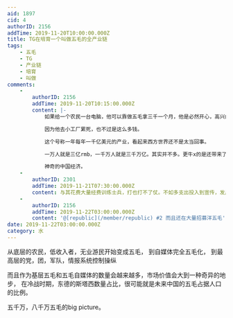 ```yaml
---
aid: 1897
cid: 4
authorID: 2156
addTime: 2019-11-20T10:00:00.000Z
title: TG在培育一个叫做五毛的全产业链
tags:
    - 五毛
    - TG
    - 产业链
    - 培育
    - 叫做
comments:
    -
        authorID: 2156
        addTime: 2019-11-20T10:15:00.000Z
        content: |-
            如果给一个农民一台电脑，他可以靠做五毛拿三千一个月，他是必然开心，高兴的，然后干的很带劲。

            因为他去小工厂累死，也不过是这么多钱。

            这个号称一年每年一千亿美元的产业，看起来西方世界还不是太当回事。

            一万人就是三亿rmb，一千万人就是三千万亿。其实并不多。更牛x的是还带来了大量的流量经济驱动。

            神奇的中国经济。
    -
        authorID: 2301
        addTime: 2019-11-21T07:30:00.000Z
        content: 与其花费大量经费训练士兵，打也打不了仗。不如多支出投入到宣传，发展全民红卫兵。
    -
        authorID: 2156
        addTime: 2019-11-22T03:00:00.000Z
        content: '@[republic](/member/republic) #2 而且还在大量招募洋五毛'
date: 2019-11-22T03:00:00.000Z
category: 水
---
```


从底层的农民，低收入者，无业游民开始变成五毛， 到自媒体完全五毛化， 到最高层的党，团，军队，情报系统控制操纵

而且作为基层五毛和五毛自媒体的数量会越来越多，市场价值会大到一种奇异的地步， 在冷战时期，东德的斯塔西数量占比，很可能就是未来中国的五毛占据人口的比例。

五千万，八千万五毛的big picture。
